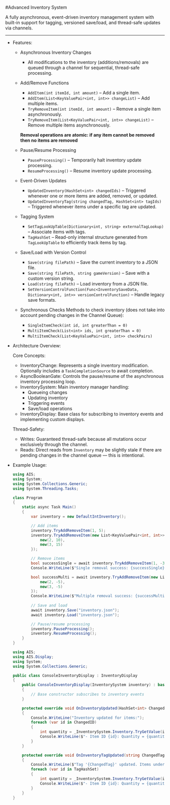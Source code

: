 #Advanced Inventory System

A fully asynchronous, event-driven inventory management system with built-in support for tagging, versioned save/load, and thread-safe updates via channels.

---

- Features:

	- Asynchronous Inventory Changes
	  - All modifications to the inventory (additions/removals) are queued through a channel for sequential, thread-safe processing.

	- Add/Remove Functions 
	  - `AddItem(int itemId, int amount)` – Add a single item.  
	  - `AddItem(List<KeyValuePair<int, int>> changeList)` – Add multiple items.  
	  - `TryRemoveItem(int itemId, int amount)` – Remove a single item asynchronously.  
	  - `TryRemoveItem(List<KeyValuePair<int, int>> changeList)` – Remove multiple items asynchronously.
	  
	  **Removal operations are atomic: if any item cannot be removed then no items are removed**

	- Pause/Resume Processing
	  - `PauseProcessing()` – Temporarily halt inventory update processing.  
	  - `ResumeProcessing()` – Resume inventory update processing.

	- Event-Driven Updates 
	  - `UpdatedInventory(HashSet<int> changedIds)` – Triggered whenever one or more items are added, removed, or updated.  
      - `UpdatedInventoryTag(string changedTag, HashSet<int> tagIds)` – Triggered whenever items under a specific tag are updated.

	- Tagging System 
	  - `SetTagLookUpTable(Dictionary<int, string> externalTagLookup)` – Associate items with tags.  
	  - `TagHashSet` – Read-only internal structure generated from `TagLookUpTable` to efficiently track items by tag.

	- Save/Load with Version Control 
	  - `Save(string filePath)` – Save the current inventory to a JSON file.  
	  - `Save(string filePath, string gameVersion)` – Save with a custom version string.  
	  - `Load(string filePath)` – Load inventory from a JSON file.  
	  - `SetVersionControlFunction(Func<InventorySaveData, Dictionary<int, int>> versionControlFunction)` – Handle legacy save formats.

	- Synchronous Checks
	  Methods to check inventory (does not take into account pending changes in the Channel Queue):
	  - `SingleItemCheck(int id, int greaterThan = 0)`  
	  - `MultiItemCheck(List<int> ids, int greaterThan = 0)`  
	  - `MultiItemCheck(List<KeyValuePair<int, int>> checkPairs)`

- Architecture Overview:

	Core Concepts:

	- InventoryChange: Represents a single inventory modification. Optionally includes a `TaskCompletionSource` to await completion.
	- AsyncBooleanGate: Controls the pause/resume of the asynchronous inventory processing loop.
	- InventorySystem: Main inventory manager handling:
	  - Queueing changes
	  - Updating inventory
	  - Triggering events
	  - Save/load operations
	- InventoryDisplay: Base class for subscribing to inventory events and implementing custom displays.

	Thread-Safety:

	- Writes: Guaranteed thread-safe because all mutations occur exclusively through the channel.
	- Reads: Direct reads from `Inventory` may be slightly stale if there are pending changes in the channel queue — this is intentional.

- Example Usage:

	```csharp
	using AIS;
	using System;
	using System.Collections.Generic;
	using System.Threading.Tasks;

	class Program
	{
		static async Task Main()
		{
			var inventory = new DefaultIntInventory();

			// Add items
			inventory.TryAddRemoveItem(1, 5);
			inventory.TryAddRemoveItem(new List<KeyValuePair<int, int>> {
				new(2, 10),
				new(3, 15)
			});

			// Remove items
			bool successSingle = await inventory.TryAddRemoveItem(1, -3);
			Console.WriteLine($"Single removal success: {successSingle}");

			bool successMulti = await inventory.TryAddRemoveItem(new List<KeyValuePair<int, int>> {
				new(2, -5),
				new(3, -5)
			});
			Console.WriteLine($"Multiple removal success: {successMulti}");
			
			// Save and load
			await inventory.Save("inventory.json");
			await inventory.Load("inventory.json");

			// Pause/resume processing
			inventory.PauseProcessing();
			inventory.ResumeProcessing();
		}
	}
	
	using AIS;
	using AIS.Display;
	using System;
	using System.Collections.Generic;

	public class ConsoleInventoryDisplay : InventoryDisplay
	{
		public ConsoleInventoryDisplay(InventorySystem inventory) : base(inventory)
		{
			// Base constructor subscribes to inventory events
		}

		protected override void OnInventoryUpdated(HashSet<int> ChangedID)
		{
			Console.WriteLine("Inventory updated for items:");
			foreach (var id in ChangedID)
			{
				int quantity = _InventorySystem.Inventory.TryGetValue(id, out var q) ? q : 0;
				Console.WriteLine($"- Item ID {id}: Quantity = {quantity}");
			}
		}

		protected override void OnInventoryTagUpdated(string ChangedTag, HashSet<int> TagHashSet)
		{
			Console.WriteLine($"Tag '{ChangedTag}' updated. Items under this tag:");
			foreach (var id in TagHashSet)
			{
				int quantity = _InventorySystem.Inventory.TryGetValue(id, out var q) ? q : 0;
				Console.WriteLine($"- Item ID {id}: Quantity = {quantity}");
			}
		}
	}